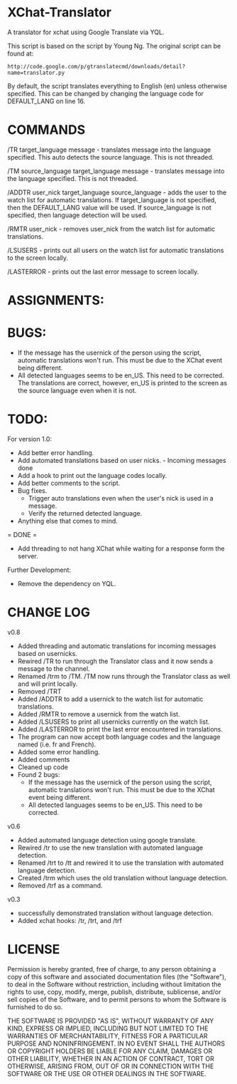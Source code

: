 XChat-Translator
================

A translator for xchat using Google Translate via YQL.

This script is based on the script by Young Ng.  The original script can be found at:

	http://code.google.com/p/gtranslatecmd/downloads/detail?name=translator.py

By default, the script translates everything to English (en) unless otherwise specified.  This can be changed by changing the language code for DEFAULT_LANG on line 16.

COMMANDS
========
/TR target_language message - translates message into the language specified.  This auto detects the source language.  This is not threaded.

/TM source_language target_language message - translates message into the language specified.  This is not threaded.

/ADDTR user_nick target_language source_language - adds the user to the watch list for automatic translations.  If target_language is not specified, then the DEFAULT_LANG value will be used.  If source_language is not specified, then language detection will be used.

/RMTR user_nick - removes user_nick from the watch list for automatic translations.

/LSUSERS - prints out all users on the watch list for automatic translations to the screen locally.

/LASTERROR - prints out the last error message to screen locally.

ASSIGNMENTS:
============


BUGS:
=====
- If the message has the usernick of the person using the script, automatic translations won't run.  This must be due to the XChat event being different.
- All detected languages seems to be en_US.  This need to be corrected.  The translations are correct, however, en_US is printed to the screen as the source language even when it is not.

TODO:
=====
For version 1.0:
- Add better error handling.
- Add automated translations based on user nicks. - Incoming messages done
- Add a hook to print out the language codes locally.
- Add better comments to the script.
- Bug fixes.
	- Trigger auto translations even when the user's nick is used in a message.
	- Verify the returned detected language.
- Anything else that comes to mind.

= DONE =
- Add threading to not hang XChat while waiting for a response form the server.

Further Development:
- Remove the dependency on YQL.

CHANGE LOG
==========
v0.8
- Added threading and automatic translations for incoming messages based on usernicks.
- Rewired /TR to run through the Translator class and it now sends a message to the channel.
- Renamed /trm to /TM.  /TM now runs through the Translator class as well and will print locally.
- Removed /TRT
- Added /ADDTR to add a usernick to the watch list for automatic translations.
- Added /RMTR to remove a usernick from the watch list.
- Added /LSUSERS to print all usernicks currently on the watch list.
- Added /LASTERROR to print the last error encountered in translations.
- The program can now accept both language codes and the language named (i.e. fr and French).
- Added some error handling.
- Added comments
- Cleaned up code
- Found 2 bugs:
	- If the message has the usernick of the person using the script, automatic translations won't run.  This must be due to the XChat event being different.
	- All detected languages seems to be en_US.  This need to be corrected.

v0.6
- Added automated language detection using google translate.
- Rewired /tr to use the new translation with automated language detection.
- Renamed /trt to /tt and rewired it to use the translation with automated language detection.
- Created /trm which uses the old translation without language detection.
- Removed /trf as a command.

v0.3
- successfully demonstrated translation without language detection.
- Added xchat hooks: /tr, /trt, and /trf

LICENSE
=======
Permission is hereby granted, free of charge, to any person obtaining a copy of this software and associated documentation files (the "Software"), to deal in the Software without restriction, including without limitation the rights to use, copy, modify, merge, publish, distribute, sublicense, and/or sell copies of the Software, and to permit persons to whom the Software is furnished to do so.

THE SOFTWARE IS PROVIDED "AS IS", WITHOUT WARRANTY OF ANY KIND, EXPRESS OR IMPLIED, INCLUDING BUT NOT LIMITED TO THE WARRANTIES OF MERCHANTABILITY, FITNESS FOR A PARTICULAR PURPOSE AND NONINFRINGEMENT. IN NO EVENT SHALL THE AUTHORS OR COPYRIGHT HOLDERS BE LIABLE FOR ANY CLAIM, DAMAGES OR OTHER LIABILITY, WHETHER IN AN ACTION OF CONTRACT, TORT OR OTHERWISE, ARISING FROM, OUT OF OR IN CONNECTION WITH THE SOFTWARE OR THE USE OR OTHER DEALINGS IN THE SOFTWARE.
